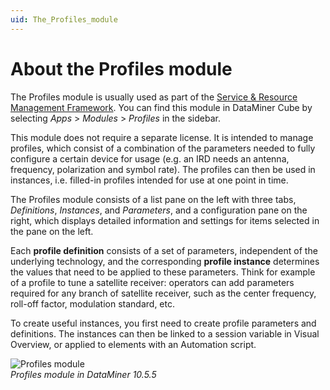 ```yaml
---
uid: The_Profiles_module
---
```


# About the Profiles module

The Profiles module is usually used as part of the [Service & Resource Management Framework](xref:About_SRM). You can find this module in DataMiner Cube by selecting *Apps* > *Modules* > *Profiles* in the sidebar.

This module does not require a separate license. It is intended to manage profiles, which consist of a combination of the parameters needed to fully configure a certain device for usage (e.g. an IRD needs an antenna, frequency, polarization and symbol rate). The profiles can then be used in instances, i.e. filled-in profiles intended for use at one point in time.

The Profiles module consists of a list pane on the left with three tabs, *Definitions*, *Instances*, and *Parameters*, and a configuration pane on the right, which displays detailed information and settings for items selected in the pane on the left.

Each **profile definition** consists of a set of parameters, independent of the underlying technology, and the corresponding **profile instance** determines the values that need to be applied to these parameters. Think for example of a profile to tune a satellite receiver: operators can add parameters required for any branch of satellite receiver, such as the center frequency, roll-off factor, modulation standard, etc.

To create useful instances, you first need to create profile parameters and definitions. The instances can then be linked to a session variable in Visual Overview, or applied to elements with an Automation script.

![Profiles module](~/user-guide/images/Profiles_module.png)<br>*Profiles module in DataMiner 10.5.5*

